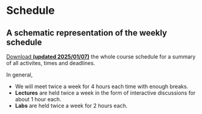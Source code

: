 # Schedule

## A schematic representation of the weekly schedule

[Download **(updated 2025/01/07)**](https://surfdrive.surf.nl/files/index.php/s/i3p8hv4xhchN6id/download) the whole course schedule for a summary of all activites, times and deadlines.

In general,

* We will meet twice a week for 4 hours each time with enough breaks.
* **Lectures** are held twice a week in the form of interactive discussions for about 1 hour each.
* **Labs** are held twice a week for 2 hours each.
